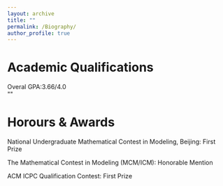 ```yaml
---
layout: archive
title: ""
permalink: /Biography/
author_profile: true
---
```


Academic Qualifications
======
Overal GPA:3.66/4.0     
""


Horours & Awards
======
National Undergraduate Mathematical Contest in Modeling, Beijing: First Prize

The Mathematical Contest in Modeling (MCM/ICM): Honorable Mention

ACM ICPC Qualification Contest: First Prize
